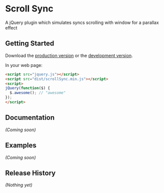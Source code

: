 # Scroll Sync

A jQuery plugin which simulates syncs scrolling with window for a parallax effect

## Getting Started
Download the [production version][min] or the [development version][max].

[min]: https://raw.github.com/rogeruiz/jQuery.scrollSync/master/dist/scrollSync.min.js
[max]: https://raw.github.com/rogeruiz/jQuery.scrollSync/master/dist/scrollSync.js

In your web page:

```html
<script src="jquery.js"></script>
<script src="dist/scrollSync.min.js"></script>
<script>
jQuery(function($) {
  $.awesome(); // "awesome"
});
</script>
```

## Documentation
_(Coming soon)_

## Examples
_(Coming soon)_

## Release History
_(Nothing yet)_
